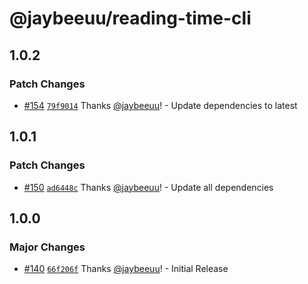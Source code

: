 # @jaybeeuu/reading-time-cli

## 1.0.2

### Patch Changes

- [#154](https://github.com/jaybeeuu/jaybeeuu-dev/pull/154) [`79f9014`](https://github.com/jaybeeuu/jaybeeuu-dev/commit/79f9014a0fc3c8c446a455c719ee3ee38cbcc518) Thanks [@jaybeeuu](https://github.com/jaybeeuu)! - Update dependencies to latest

## 1.0.1

### Patch Changes

- [#150](https://github.com/jaybeeuu/jaybeeuu-dev/pull/150) [`ad6448c`](https://github.com/jaybeeuu/jaybeeuu-dev/commit/ad6448ca1c078f6d855840ee32afd76e95c855ee) Thanks [@jaybeeuu](https://github.com/jaybeeuu)! - Update all dependencies

## 1.0.0

### Major Changes

- [#140](https://github.com/jaybeeuu/jaybeeuu-dev/pull/140) [`66f206f`](https://github.com/jaybeeuu/jaybeeuu-dev/commit/66f206fcb621eb90e78767cc3a0611f81b4b28d6) Thanks [@jaybeeuu](https://github.com/jaybeeuu)! - Initial Release
